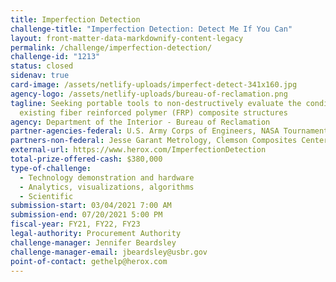 ```yaml
---
title: Imperfection Detection
challenge-title: "Imperfection Detection: Detect Me If You Can"
layout: front-matter-data-markdownify-content-legacy
permalink: /challenge/imperfection-detection/
challenge-id: "1213"
status: closed
sidenav: true
card-image: /assets/netlify-uploads/imperfect-detect-341x160.jpg
agency-logo: /assets/netlify-uploads/bureau-of-reclamation.png
tagline: Seeking portable tools to non-destructively evaluate the condition of
  existing fiber reinforced polymer (FRP) composite structures
agency: Department of the Interior - Bureau of Reclamation
partner-agencies-federal: U.S. Army Corps of Engineers, NASA Tournament Labs
partners-non-federal: Jesse Garant Metrology, Clemson Composites Center, Thompson Pipe Group, HeroX
external-url: https://www.herox.com/ImperfectionDetection
total-prize-offered-cash: $380,000
type-of-challenge:
  - Technology demonstration and hardware
  - Analytics, visualizations, algorithms
  - Scientific
submission-start: 03/04/2021 7:00 AM
submission-end: 07/20/2021 5:00 PM
fiscal-year: FY21, FY22, FY23
legal-authority: Procurement Authority
challenge-manager: Jennifer Beardsley
challenge-manager-email: jbeardsley@usbr.gov
point-of-contact: gethelp@herox.com
---
```


